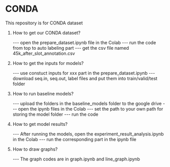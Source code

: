 # CONDA
This repository is for CONDA dataset

1. How to get our CONDA dataset?

      --- open the prepare_dataset.ipynb file in the Colab
      --- run the code from top to auto labeling part
      --- get the csv file named 45k_after_slot_annotation.csv
      
2. How to get the inputs for models?

      --- use constuct inputs for xxx part in the prepare_dataset.ipynb
      --- download seq.in, seq.out, label files and put them into train/valid/test folder

3. How to run baseline models?

      --- upload the folders in the baseline_models folder to the google drive
      --- open the ipynb files in the Colab
      --- set the path to your own path for storing the model folder
      --- run the code
      
4. How to get model results?

      --- After running the models, open the experiment_result_analysis.ipynb in the Colab
      --- run the corresponding part in the ipynb file
      
5. How to draw graphs?

      --- The graph codes are in graph.ipynb and line_graph.ipynb
